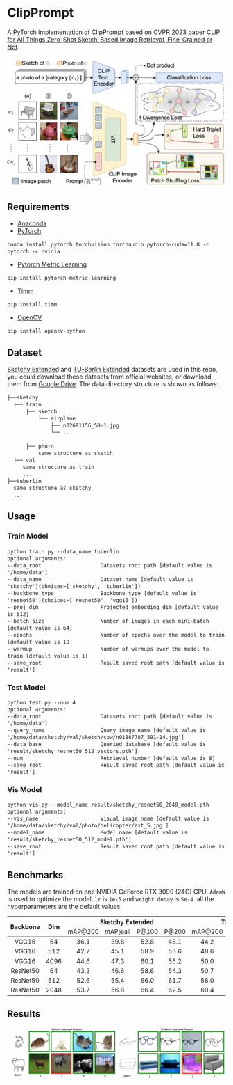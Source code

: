 # ClipPrompt

A PyTorch implementation of ClipPrompt based on CVPR 2023 paper
[CLIP for All Things Zero-Shot Sketch-Based Image Retrieval, Fine-Grained or Not](https://openaccess.thecvf.com/content/CVPR2023/html/Sain_CLIP_for_All_Things_Zero-Shot_Sketch-Based_Image_Retrieval_Fine-Grained_or_CVPR_2023_paper.html).

![Network Architecture](result/arch.png)

## Requirements

- [Anaconda](https://www.anaconda.com/download/)
- [PyTorch](https://pytorch.org)

```
conda install pytorch torchvision torchaudio pytorch-cuda=11.8 -c pytorch -c nvidia
```

- [Pytorch Metric Learning](https://kevinmusgrave.github.io/pytorch-metric-learning/)

```
pip install pytorch-metric-learning
```

- [Timm](https://github.com/huggingface/pytorch-image-models)

```
pip install timm
```

- [OpenCV](https://opencv.org)

```
pip install opencv-python
```

## Dataset

[Sketchy Extended](http://sketchy.eye.gatech.edu) and
[TU-Berlin Extended](http://cybertron.cg.tu-berlin.de/eitz/projects/classifysketch/) datasets are used in this repo, you
could download these datasets from official websites, or download them from
[Google Drive](https://drive.google.com/drive/folders/1lce41k7cGNUOwzt-eswCeahDLWG6Cdk0?usp=sharing). The data directory
structure is shown as follows:

 ```
├──sketchy
   ├── train
       ├── sketch
           ├── airplane
               ├── n02691156_58-1.jpg
               └── ...
           ...
       ├── photo
           same structure as sketch
   ├── val
      same structure as train
      ...
├──tuberlin
   same structure as sketchy
   ...
```

## Usage

### Train Model

```
python train.py --data_name tuberlin
optional arguments:
--data_root                   Datasets root path [default value is '/home/data']
--data_name                   Dataset name [default value is 'sketchy'](choices=['sketchy', 'tuberlin'])
--backbone_type               Backbone type [default value is 'resnet50'](choices=['resnet50', 'vgg16'])
--proj_dim                    Projected embedding dim [default value is 512]
--batch_size                  Number of images in each mini-batch [default value is 64]
--epochs                      Number of epochs over the model to train [default value is 10]
--warmup                      Number of warmups over the model to train [default value is 1]
--save_root                   Result saved root path [default value is 'result']
```

### Test Model

```
python test.py --num 4
optional arguments:
--data_root                   Datasets root path [default value is '/home/data']
--query_name                  Query image name [default value is '/home/data/sketchy/val/sketch/cow/n01887787_591-14.jpg']
--data_base                   Queried database [default value is 'result/sketchy_resnet50_512_vectors.pth']
--num                         Retrieval number [default value is 8]
--save_root                   Result saved root path [default value is 'result']
```

### Vis Model

```
python vis.py --model_name result/sketchy_resnet50_2048_model.pth
optional arguments:
--vis_name                    Visual image name [default value is '/home/data/sketchy/val/photo/helicopter/ext_5.jpg']
--model_name                  Model name [default value is 'result/sketchy_resnet50_512_model.pth']
--save_root                   Result saved root path [default value is 'result']
```

## Benchmarks

The models are trained on one NVIDIA GeForce RTX 3090 (24G) GPU. `AdamW` is used to optimize the model, `lr` is `1e-5`
and `weight decay` is `5e-4`. all the hyperparameters are the default values.

<table>
<thead>
  <tr>
    <th rowspan="3">Backbone</th>
    <th rowspan="3">Dim</th>
    <th colspan="4">Sketchy Extended</th>
    <th colspan="4">TU-Berlin Extended</th>
    <th rowspan="3">Download</th>
  </tr>
  <tr>
    <td align="center">mAP@200</td>
    <td align="center">mAP@all</td>
    <td align="center">P@100</td>
    <td align="center">P@200</td>
    <td align="center">mAP@200</td>
    <td align="center">mAP@all</td>
    <td align="center">P@100</td>
    <td align="center">P@200</td>
  </tr>
</thead>
<tbody>
  <tr>
    <td align="center">VGG16</td>
    <td align="center">64</td>
    <td align="center">36.1</td>
    <td align="center">39.8</td>
    <td align="center">52.8</td>
    <td align="center">48.1</td>
    <td align="center">44.2</td>
    <td align="center">39.3</td>
    <td align="center">57.1</td>
    <td align="center">53.9</td>
    <td align="center"><a href="https://pan.baidu.com/s/1uGw9MdDVGHYchJ4fXUjIhg">u7qg</a></td>
  </tr>
  <tr>
    <td align="center">VGG16</td>
    <td align="center">512</td>
    <td align="center">42.7</td>
    <td align="center">45.1</td>
    <td align="center">58.9</td>
    <td align="center">53.6</td>
    <td align="center">48.6</td>
    <td align="center">42.8</td>
    <td align="center">60.7</td>
    <td align="center">57.2</td>
    <td align="center"><a href="https://pan.baidu.com/s/1431mOh9jAmXPzKq-o6YYJg">6up4</a></td>
  </tr>
  <tr>
    <td align="center">VGG16</td>
    <td align="center">4096</td>
    <td align="center">44.6</td>
    <td align="center">47.3</td>
    <td align="center">60.1</td>
    <td align="center">55.2</td>
    <td align="center">50.0</td>
    <td align="center">44.1</td>
    <td align="center">61.8</td>
    <td align="center">58.5</td>
    <td align="center"><a href="https://pan.baidu.com/s/1BJMT_nL7YpTkNpKKaHljYQ">hznm</a></td>
  </tr>
  <tr>
    <td align="center">ResNet50</td>
    <td align="center">64</td>
    <td align="center">43.3</td>
    <td align="center">46.6</td>
    <td align="center">58.6</td>
    <td align="center">54.3</td>
    <td align="center">50.7</td>
    <td align="center">47.7</td>
    <td align="center">61.1</td>
    <td align="center">58.5</td>
    <td align="center"><a href="https://pan.baidu.com/s/1xRgFfI74zfH8rX12DcOwEQ">uhkp</a></td>
  </tr>
  <tr>
    <td align="center">ResNet50</td>
    <td align="center">512</td>
    <td align="center">52.6</td>
    <td align="center">55.4</td>
    <td align="center">66.0</td>
    <td align="center">61.7</td>
    <td align="center">58.0</td>
    <td align="center">53.5</td>
    <td align="center">67.5</td>
    <td align="center">65.0</td>
    <td align="center"><a href="https://pan.baidu.com/s/1hkez_L-YtGJss9ngkmvbTg">u8ct</a></td>
  </tr>
  <tr>
    <td align="center">ResNet50</td>
    <td align="center">2048</td>
    <td align="center">53.7</td>
    <td align="center">56.8</td>
    <td align="center">66.4</td>
    <td align="center">62.5</td>
    <td align="center">60.4</td>
    <td align="center">56.1</td>
    <td align="center">69.4</td>
    <td align="center">67.1</td>
    <td align="center"><a href="https://pan.baidu.com/s/1uMsoU2A31MFnfMZmBsL0Xw">ipr3</a></td>
  </tr>
</tbody>
</table>

## Results

![vis](result/vis.png)